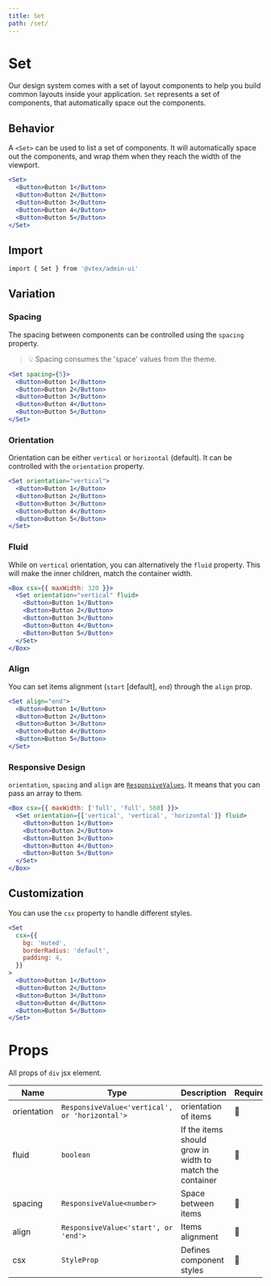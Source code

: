 ```yaml
---
title: Set
path: /set/
---
```


# Set

Our design system comes with a set of layout components to help you build common layouts inside your application. `Set` represents a set of components, that automatically space out the components.

## Behavior

A `<Set>` can be used to list a set of components. It will automatically space out the components, and wrap them when they reach the width of the viewport.

```jsx
<Set>
  <Button>Button 1</Button>
  <Button>Button 2</Button>
  <Button>Button 3</Button>
  <Button>Button 4</Button>
  <Button>Button 5</Button>
</Set>
```

## Import

```sh isStatic
import { Set } from '@vtex/admin-ui'
```

## Variation

### Spacing

The spacing between components can be controlled using the `spacing` property.

> 💡 Spacing consumes the 'space' values from the theme.

```jsx
<Set spacing={5}>
  <Button>Button 1</Button>
  <Button>Button 2</Button>
  <Button>Button 3</Button>
  <Button>Button 4</Button>
  <Button>Button 5</Button>
</Set>
```

### Orientation

Orientation can be either `vertical` or `horizontal` (default). It can be controlled with the `orientation` property.

```jsx
<Set orientation="vertical">
  <Button>Button 1</Button>
  <Button>Button 2</Button>
  <Button>Button 3</Button>
  <Button>Button 4</Button>
  <Button>Button 5</Button>
</Set>
```

### Fluid

While on `vertical` orientation, you can alternatively the `fluid` property. This will make the inner children, match the container width.

```jsx
<Box csx={{ maxWidth: 320 }}>
  <Set orientation="vertical" fluid>
    <Button>Button 1</Button>
    <Button>Button 2</Button>
    <Button>Button 3</Button>
    <Button>Button 4</Button>
    <Button>Button 5</Button>
  </Set>
</Box>
```

### Align

You can set items alignment (`start` [default], `end`) through the `align` prop.

```jsx
<Set align="end">
  <Button>Button 1</Button>
  <Button>Button 2</Button>
  <Button>Button 3</Button>
  <Button>Button 4</Button>
  <Button>Button 5</Button>
</Set>
```

### Responsive Design

`orientation`, `spacing` and `align` are [`ResponsiveValues`](/docs/guide/responsive-design/#responsive-values). It means that you can pass an array to them.

```jsx
<Box csx={{ maxWidth: ['full', 'full', 560] }}>
  <Set orientation={['vertical', 'vertical', 'horizontal']} fluid>
    <Button>Button 1</Button>
    <Button>Button 2</Button>
    <Button>Button 3</Button>
    <Button>Button 4</Button>
    <Button>Button 5</Button>
  </Set>
</Box>
```

## Customization

You can use the `csx` property to handle different styles.

```jsx
<Set
  csx={{
    bg: 'muted',
    borderRadius: 'default',
    padding: 4,
  }}
>
  <Button>Button 1</Button>
  <Button>Button 2</Button>
  <Button>Button 3</Button>
  <Button>Button 4</Button>
  <Button>Button 5</Button>
</Set>
```

# Props

All props of `div` jsx element.

| Name        | Type                                           | Description                                              | Required | Default      |
| ----------- | ---------------------------------------------- | -------------------------------------------------------- | -------- | ------------ |
| orientation | `ResponsiveValue<'vertical', or 'horizontal'>` | orientation of items                                     | 🚫       | `'vertical'` |
| fluid       | `boolean`                                      | If the items should grow in width to match the container | 🚫       | `false`      |
| spacing     | `ResponsiveValue<number>`                      | Space between items                                      | 🚫       | `0`          |
| align       | `ResponsiveValue<'start', or 'end'>`           | Items alignment                                          | 🚫       | `start`      |
| csx         | `StyleProp`                                    | Defines component styles                                 | 🚫       | `{}`         |
